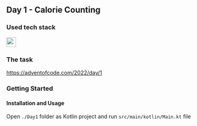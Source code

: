 ## Day 1 - Calorie Counting

### Used tech stack

<img src="https://img.shields.io/badge/Kotlin-0095D5?&style=for-the-badge&logo=kotlin&logoColor=white" height=25></img>

### The task
https://adventofcode.com/2022/day/1

### Getting Started

#### Installation and Usage
Open `./Day1` folder as Kotlin project and run `src/main/kotlin/Main.kt` file
